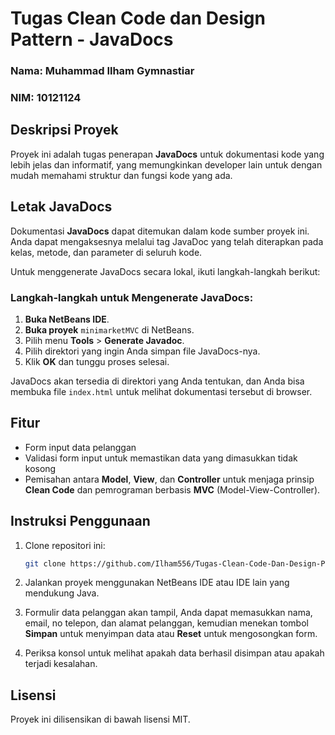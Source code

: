 # Tugas Clean Code dan Design Pattern - JavaDocs

### Nama: Muhammad Ilham Gymnastiar  
### NIM: 10121124

## Deskripsi Proyek

Proyek ini adalah tugas penerapan **JavaDocs** untuk dokumentasi kode yang lebih jelas dan informatif, yang memungkinkan developer lain untuk dengan mudah memahami struktur dan fungsi kode yang ada.

## Letak JavaDocs
Dokumentasi **JavaDocs** dapat ditemukan dalam kode sumber proyek ini. Anda dapat mengaksesnya melalui tag JavaDoc yang telah diterapkan pada kelas, metode, dan parameter di seluruh kode.

Untuk menggenerate JavaDocs secara lokal, ikuti langkah-langkah berikut:

### Langkah-langkah untuk Mengenerate JavaDocs:
1. **Buka NetBeans IDE**.
2. **Buka proyek** `minimarketMVC` di NetBeans.
3. Pilih menu **Tools** > **Generate Javadoc**.
4. Pilih direktori yang ingin Anda simpan file JavaDocs-nya.
5. Klik **OK** dan tunggu proses selesai.

JavaDocs akan tersedia di direktori yang Anda tentukan, dan Anda bisa membuka file `index.html` untuk melihat dokumentasi tersebut di browser.

## Fitur
- Form input data pelanggan
- Validasi form input untuk memastikan data yang dimasukkan tidak kosong
- Pemisahan antara **Model**, **View**, dan **Controller** untuk menjaga prinsip **Clean Code** dan pemrograman berbasis **MVC** (Model-View-Controller).
  
## Instruksi Penggunaan
1. Clone repositori ini:
    ```bash
    git clone https://github.com/Ilham556/Tugas-Clean-Code-Dan-Design-Pattern---JavaDocs.git
    ```

2. Jalankan proyek menggunakan NetBeans IDE atau IDE lain yang mendukung Java.

3. Formulir data pelanggan akan tampil, Anda dapat memasukkan nama, email, no telepon, dan alamat pelanggan, kemudian menekan tombol **Simpan** untuk menyimpan data atau **Reset** untuk mengosongkan form.

4. Periksa konsol untuk melihat apakah data berhasil disimpan atau apakah terjadi kesalahan.

## Lisensi
Proyek ini dilisensikan di bawah lisensi MIT.
